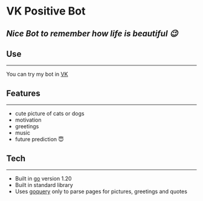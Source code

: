 # VK Positive Bot

## _Nice Bot to remember how life is beautiful :wink:_

## Use
___
You can try my bot in [VK](https://vk.com/public220370106)

## Features
___
- cute picture of cats or dogs
- motivation
- greetings
- music
- future prediction :innocent:
## Tech
___
- Built in [go](https://go.dev/) version 1.20
- Built in standard library
- Uses [goquery](https://github.com/PuerkitoBio/goquery) only to parse pages for pictures, greetings and quotes